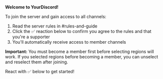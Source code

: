 **Welcome to YourDiscord!**

To join the server and gain access to all channels:

1. Read the server rules in #rules-and-guide
2. Click the ✅ reaction below to confirm you agree to the rules and that you're a supporter
3. You'll automatically receive access to member channels

**Important:** You must become a member first before selecting regions will work. If you selected regions before becoming a member, you can unselect and reselect them after joining.

React with ✅ below to get started!